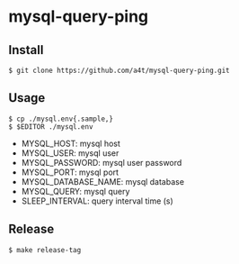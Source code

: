 # mysql-query-ping

## Install

```
$ git clone https://github.com/a4t/mysql-query-ping.git
```

## Usage

```
$ cp ./mysql.env{.sample,}
$ $EDITOR ./mysql.env
```

- MYSQL_HOST: mysql host
- MYSQL_USER: mysql user
- MYSQL_PASSWORD: mysql user password
- MYSQL_PORT: mysql port
- MYSQL_DATABASE_NAME: mysql database
- MYSQL_QUERY: mysql query
- SLEEP_INTERVAL: query interval time (s)

## Release

```
$ make release-tag
```
